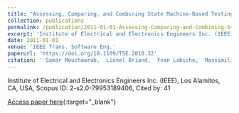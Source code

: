 ```yaml
---
title: "Assessing, Comparing, and Combining State Machine-Based Testing and Structural Testing: A Series of Experiments"
collection: publications
permalink: /publication/2011-01-01-Assessing-Comparing-and-Combining-State-Machine-Based-Testing-and-Structural-Testing-A-Series-of-Experiments
excerpt: 'Institute of Electrical and Electronics Engineers Inc. (IEEE), Los Alamitos, CA, USA, Scopus ID: 2-s2.0-79953189406, Cited by: 41'
date: 2011-01-01
venue: 'IEEE Trans. Software Eng.'
paperurl: 'https://doi.org/10.1109/TSE.2010.32'
citation: ' Samar Mouchawrab,  Lionel Briand,  Yvan Labiche,  Massimiliano Di, &quot;Assessing, Comparing, and Combining State Machine-Based Testing and Structural Testing: A Series of Experiments.&quot; IEEE Trans. Software Eng., 2011.'
---
```

Institute of Electrical and Electronics Engineers Inc. (IEEE), Los Alamitos, CA, USA, Scopus ID: 2-s2.0-79953189406, Cited by: 41

[Access paper here](https://doi.org/10.1109/TSE.2010.32){:target="_blank"}
